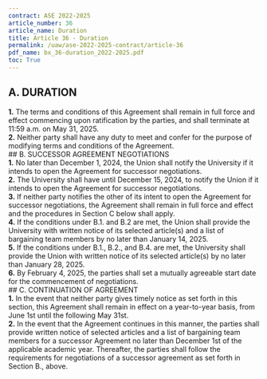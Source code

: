 ```yaml
---
contract: ASE 2022-2025
article_number: 36
article_name: Duration 
title: Article 36 - Duration 
permalink: /uaw/ase-2022-2025-contract/article-36
pdf_name: bx_36-duration_2022-2025.pdf
toc: True
---
```



## A. DURATION

<div class="lvl2"><b>1.</b> The terms and conditions of this Agreement shall remain in full force and effect commencing upon ratification by the parties, and shall terminate at 11:59 a.m. on May 31, 2025.</div>
<div class="lvl2"><b>2.</b> Neither party shall have any duty to meet and confer for the purpose of modifying terms and conditions of the Agreement.
</div>
## B. SUCCESSOR AGREEMENT NEGOTIATIONS

<div class="lvl2"><b>1.</b> No later than December 1, 2024, the Union shall notify the University if it intends to open the Agreement for successor negotiations.</div>
<div class="lvl2"><b>2.</b> The University shall have until December 15, 2024, to notify the Union if it intends to open the Agreement for successor negotiations.</div>
<div class="lvl2"><b>3.</b> If neither party notifies the other of its intent to open the Agreement for successor negotiations, the Agreement shall remain in full force and effect and the procedures in Section C below shall apply.</div>
<div class="lvl2"><b>4.</b> If the conditions under B.1. and B.2 are met, the Union shall provide the University with written notice of its selected article(s) and a list of bargaining team members by no later than January 14, 2025.</div>
<div class="lvl2"><b>5.</b> If the conditions under B.1., B.2., and B.4. are met, the University shall provide the Union with written notice of its selected article(s) by no later than January 28, 2025.</div>
<div class="lvl2"><b>6.</b> By February 4, 2025, the parties shall set a mutually agreeable start date for the commencement of negotiations.
</div>
## C. CONTINUATION OF AGREEMENT

<div class="lvl2"><b>1.</b> In the event that neither party gives timely notice as set forth in this section, this Agreement shall remain in effect on a year-to-year basis, from June 1st until the following May 31st.</div>
<div class="lvl2"><b>2.</b> In the event that the Agreement continues in this manner, the parties shall provide written notice of selected articles and a list of bargaining team members for a successor Agreement no later than December 1st of the applicable academic year. Thereafter, the parties shall follow the requirements for negotiations of a successor agreement as set forth in Section B., above.</div>

